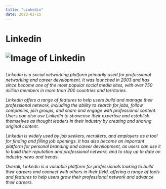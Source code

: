 ```yaml
---
title: "Linkedin"
date: 2023-02-15
---
```


<h1>Linkedin
  
![Image of Linkedin](https://blog.waalaxy.com/wp-content/uploads/2021/01/Linkedin-Logo-2048x1280.png)
  
<h6>
LinkedIn is a social networking platform primarily used for professional networking and career development. It was launched in 2003 and has since become one of the most popular social media sites, with over 750 million members in more than 200 countries and territories.

LinkedIn offers a range of features to help users build and manage their professional network, including the ability to search for jobs, follow companies, join groups, and share and engage with professional content. Users can also use LinkedIn to showcase their expertise and establish themselves as thought leaders in their industry by creating and sharing original content.

LinkedIn is widely used by job seekers, recruiters, and employers as a tool for finding and filling job openings. It has also become an important platform for personal branding and career development, as users can use it to build their reputation and professional network, and to stay up to date on industry news and trends.

Overall, LinkedIn is a valuable platform for professionals looking to build their careers and connect with others in their field, offering a range of tools and features to help users grow their professional network and advance their careers.
